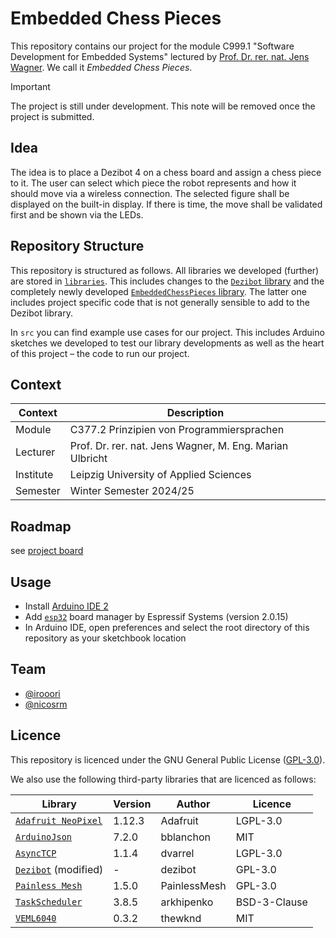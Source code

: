 # Embedded Chess Pieces

This repository contains our project for the module C999.1 "Software Development for Embedded Systems" lectured by [Prof. Dr. rer. nat. Jens Wagner](https://fim.htwk-leipzig.de/fakultaet/personen/professorinnen-und-professoren/jens-wagner/). We call it *Embedded Chess Pieces*.

> [!IMPORTANT]
> The project is still under development. This note will be removed once the project is submitted.


## Idea

The idea is to place a Dezibot 4 on a chess board and assign a chess piece to it. The user can select which piece the robot represents and how it should move via a wireless connection. The selected figure shall be displayed on the built-in display. If there is time, the move shall be validated first and be shown via the LEDs.


## Repository Structure

This repository is structured as follows. All libraries we developed (further) are stored in [`libraries`](./libraries/). This includes changes to the [`Dezibot` library](./libraries/Dezibot/) and the completely newly developed [`EmbeddedChessPieces` library](./libraries/EmbeddedChessPieces/). The latter one includes project specific code that is not generally sensible to add to the Dezibot library.

In `src` you can find example use cases for our project. This includes Arduino sketches we developed to test our library developments as well as the heart of this project – the code to run our project.


## Context

| Context    | Description                                                                         |
|------------|-------------------------------------------------------------------------------------|
| Module     | C377.2 Prinzipien von Programmiersprachen                                           |
| Lecturer   | Prof. Dr. rer. nat. Jens Wagner, M. Eng. Marian Ulbricht                            |
| Institute  | Leipzig University of Applied Sciences                                              |
| Semester   | Winter Semester 2024/25                                                             |


## Roadmap

see [project board](https://github.com/users/nicosrm/projects/2/)


## Usage

- Install [Arduino IDE 2](https://github.com/arduino/arduino-ide)
- Add [`esp32`](https://github.com/espressif/arduino-esp32/releases/tag/2.0.15) board manager by Espressif Systems (version 2.0.15)
- In Arduino IDE, open preferences and select the root directory of this repository as your sketchbook location


## Team

- [@irooori](https://github.com/irooori)
- [@nicosrm](https://github.com/nicosrm)


## Licence

This repository is licenced under the GNU General Public License ([GPL-3.0](./LICENSE)).

We also use the following third-party libraries that are licenced as follows:

| Library                                                              | Version | Author       | Licence      |
|----------------------------------------------------------------------|---------|--------------|--------------|
| [`Adafruit NeoPixel`](https://github.com/adafruit/Adafruit_NeoPixel) | 1.12.3  | Adafruit     | LGPL-3.0     |
| [`ArduinoJson`](https://github.com/bblanchon/ArduinoJson)            | 7.2.0   | bblanchon    | MIT          |
| [`AsyncTCP`](https://github.com/dvarrel/AsyncTCP)                    | 1.1.4   | dvarrel      | LGPL-3.0     |
| [`Dezibot`](https://github.com/dezibot/dezibot) (modified)           | -       | dezibot      | GPL-3.0      |
| [`Painless Mesh`](https://gitlab.com/painlessMesh/painlessMesh)      | 1.5.0   | PainlessMesh | GPL-3.0      |
| [`TaskScheduler`](https://github.com/arkhipenko/TaskScheduler)       | 3.8.5   | arkhipenko   | BSD-3-Clause |
| [`VEML6040`](https://github.com/thewknd/VEML6040)                    | 0.3.2   | thewknd      | MIT          |
